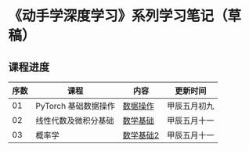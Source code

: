 # 《动手学深度学习》系列学习笔记（草稿）

## 课程进度

| 序数 | 课程          | 内容                                       | 更新时间   | 
|-----|-------------|------------------------------------------|--------|
| 01  | PyTorch 基础数据操作 | [数据操作](pytorch-course-01/course-note.md) | 甲辰五月初九 |
| 02  | 线性代数及微积分基础  | [数学基础](pytorch-course-02/course-note.md) | 甲辰五月十一 |
| 03 | 概率学              | [数学基础2](pytorch-course-03/course-note.md) | 甲辰五月十一 |